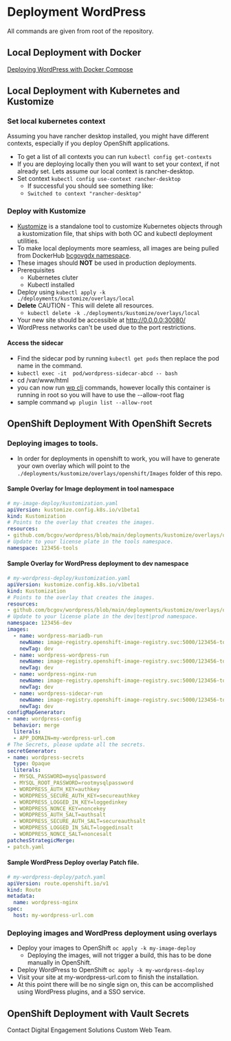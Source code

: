 # Deployment WordPress
All commands are given from root of the repository.

## Local Deployment with Docker
[Deploying WordPress with Docker Compose](../../dev/README.md)

## Local Deployment with Kubernetes and Kustomize

### Set local kubernetes context
Assuming you have rancher desktop installed, you might have different contexts, especially if you deploy OpenShift applications.

* To get a list of all contexts you can run ```kubectl config get-contexts```
* If you are deploying locally then you will want to set your context, if not already set. Lets assume our local context is rancher-desktop.
* Set context ```kubectl config use-context rancher-desktop```
  * If successful you should see something like:
  * `Switched to context "rancher-desktop"`

### Deploy with Kustomize
* [Kustomize](https://kubectl.docs.kubernetes.io/) is a standalone tool to customize Kubernetes objects through a kustomization file, that ships with both OC and kubectl deployment utilities.
* To make local deployments more seamless, all images are being pulled from DockerHub [bcgovgdx namespace](https://hub.docker.com/?namespace=bcgovgdx).
* These images should **NOT** be used in production deployments.
* Prerequisites
  * Kubernetes cluter 
  * Kubectl installed
* Deploy using ```kubectl apply -k ./deployments/kustomize/overlays/local```
* **Delete** CAUTION - This will delete all resources.
  * ```kubectl delete -k ./deployments/kustomize/overlays/local```
* Your new site should be accessible at http://0.0.0.0:30080/ 
* WordPress networks can't be used due to the port restrictions.

#### Access the sidecar
* Find the sidecar pod by running ```kubectl get pods``` then replace the pod name in the command.
* ```kubectl exec -it  pod/wordpress-sidecar-abcd -- bash```
* cd /var/www/html
* you can now run [wp cli](https://wp-cli.org/) commands, however locally this container is running in root so you will have to use the --allow-root flag
* sample command ```wp plugin list --allow-root```


## OpenShift Deployment With OpenShift Secrets

### Deploying images to tools.
* In order for deployments in openshift to work, you will have to generate your own overlay which will point to the `./deployments/kustomize/overlays/openshift/Images` folder of this repo.

#### Sample Overlay for Image deployment in tool namespace
```yaml
# my-image-deploy/kustomization.yaml
apiVersion: kustomize.config.k8s.io/v1beta1
kind: Kustomization
# Points to the overlay that creates the images.
resources:
- github.com/bcgov/wordpress/blob/main/deployments/kustomize/overlays/openshift/images
# Update to your license plate in the tools namespace.
namespace: 123456-tools
```

#### Sample Overlay for WordPress deployment to dev namespace
```yaml
# my-wordpress-deploy/kustomization.yaml
apiVersion: kustomize.config.k8s.io/v1beta1
kind: Kustomization
# Points to the overlay that creates the images.
resources:
- github.com/bcgov/wordpress/blob/main/deployments/kustomize/overlays/openshift
# Update to your license plate in the dev|test|prod namespace.
namespace: 123456-dev
images:
  - name: wordpress-mariadb-run
    newName: image-registry.openshift-image-registry.svc:5000/123456-tools/wordpress-mariadb-run
    newTag: dev
  - name: wordpress-wordpress-run
    newName: image-registry.openshift-image-registry.svc:5000/123456-tools/wordpress-wordpress-run
    newTag: dev
  - name: wordpress-nginx-run
    newName: image-registry.openshift-image-registry.svc:5000/123456-tools/wordpress-nginx-run
    newTag: dev
  - name: wordpress-sidecar-run
    newName: image-registry.openshift-image-registry.svc:5000/123456-tools/wordpress-sidecar-run
    newTag: dev
configMapGenerator:
- name: wordpress-config
  behavior: merge
  literals:
  - APP_DOMAIN=my-wordpress-url.com
# The Secrets, please update all the secrets.
secretGenerator:
- name: wordpress-secrets
  type: Opaque
  literals:
  - MYSQL_PASSWORD=mysqlpassword
  - MYSQL_ROOT_PASSWORD=rootmysqlpassword
  - WORDPRESS_AUTH_KEY=authkey
  - WORDPRESS_SECURE_AUTH_KEY=secureauthkey
  - WORDPRESS_LOGGED_IN_KEY=loggedinkey
  - WORDPRESS_NONCE_KEY=noncekey
  - WORDPRESS_AUTH_SALT=authsalt
  - WORDPRESS_SECURE_AUTH_SALT=secureauthsalt
  - WORDPRESS_LOGGED_IN_SALT=loggedinsalt
  - WORDPRESS_NONCE_SALT=noncesalt
patchesStrategicMerge:
- patch.yaml
```

#### Sample WordPress Deploy overlay Patch file.
```yaml
# my-wordpress-deploy/patch.yaml
apiVersion: route.openshift.io/v1
kind: Route
metadata:
  name: wordpress-nginx
spec:
  host: my-wordpress-url.com
```

### Deploying images and WordPress deployment using overlays
* Deploy your images to OpenShift ```oc apply -k my-image-deploy```
  * Deploying the images, will not trigger a build, this has to be done manually in OpenShift.
* Deploy WordPress to OpenShift ```oc apply -k my-wordpress-deploy```
* Visit your site at my-wordpress-url.com to finish the installation.
* At this point there will be no single sign on, this can be accomplished using WordPress plugins, and a SSO service.


## OpenShift Deployment with Vault Secrets
Contact Digital Engagement Solutions Custom Web Team.